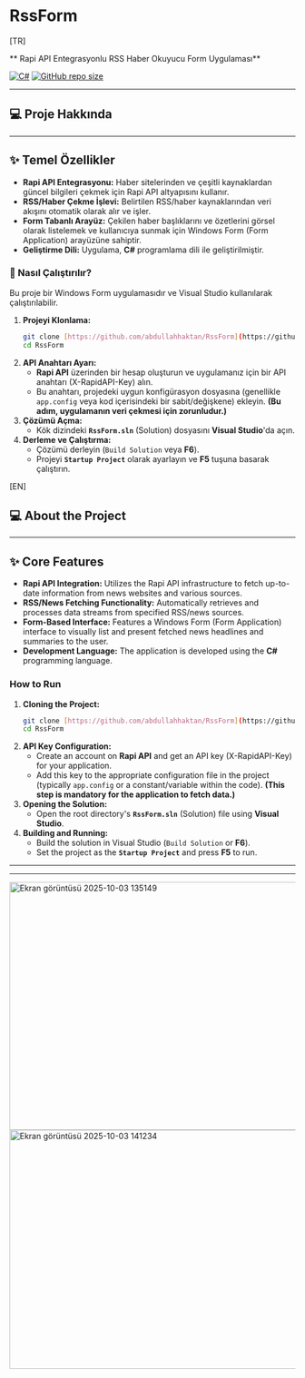# RssForm

[TR]

** Rapi API Entegrasyonlu RSS Haber Okuyucu Form Uygulaması**

[![C#](https://img.shields.io/badge/Language-C%23-blue.svg)](https://docs.microsoft.com/en-us/dotnet/csharp/)
[![GitHub repo size](https://img.shields.io/github/repo-size/abdullahhaktan/RssForm)](https://github.com/abdullahhaktan/RssForm)

---

## 💻 Proje Hakkında

---

## ✨ Temel Özellikler

* **Rapi API Entegrasyonu:** Haber sitelerinden ve çeşitli kaynaklardan güncel bilgileri çekmek için Rapi API altyapısını kullanır.
* **RSS/Haber Çekme İşlevi:** Belirtilen RSS/haber kaynaklarından veri akışını otomatik olarak alır ve işler.
* **Form Tabanlı Arayüz:** Çekilen haber başlıklarını ve özetlerini görsel olarak listelemek ve kullanıcıya sunmak için Windows Form (Form Application) arayüzüne sahiptir.
* **Geliştirme Dili:** Uygulama, **C#** programlama dili ile geliştirilmiştir.

### 🚀 Nasıl Çalıştırılır? 

Bu proje bir Windows Form uygulamasıdır ve Visual Studio kullanılarak çalıştırılabilir.

1.  **Projeyi Klonlama:**
    ```bash
    git clone [https://github.com/abdullahhaktan/RssForm](https://github.com/abdullahhaktan/RssForm)
    cd RssForm
    ```
2.  **API Anahtarı Ayarı:**
    * **Rapi API** üzerinden bir hesap oluşturun ve uygulamanız için bir API anahtarı (X-RapidAPI-Key) alın.
    * Bu anahtarı, projedeki uygun konfigürasyon dosyasına (genellikle `app.config` veya kod içerisindeki bir sabit/değişkene) ekleyin. **(Bu adım, uygulamanın veri çekmesi için zorunludur.)**
3.  **Çözümü Açma:**
    * Kök dizindeki **`RssForm.sln`** (Solution) dosyasını **Visual Studio**'da açın.
4.  **Derleme ve Çalıştırma:**
    * Çözümü derleyin (`Build Solution` veya **F6**).
    * Projeyi **`Startup Project`** olarak ayarlayın ve **F5** tuşuna basarak çalıştırın.


[EN]

## 💻  About the Project

---

## ✨ Core Features

* **Rapi API Integration:** Utilizes the Rapi API infrastructure to fetch up-to-date information from news websites and various sources.
* **RSS/News Fetching Functionality:** Automatically retrieves and processes data streams from specified RSS/news sources.
* **Form-Based Interface:** Features a Windows Form (Form Application) interface to visually list and present fetched news headlines and summaries to the user.
* **Development Language:** The application is developed using the **C#** programming language.

### How to Run
1.  **Cloning the Project:**
    ```bash
    git clone [https://github.com/abdullahhaktan/RssForm](https://github.com/abdullahhaktan/RssForm)
    cd RssForm
    ```
2.  **API Key Configuration:**
    * Create an account on **Rapi API** and get an API key (X-RapidAPI-Key) for your application.
    * Add this key to the appropriate configuration file in the project (typically `app.config` or a constant/variable within the code). **(This step is mandatory for the application to fetch data.)**
3.  **Opening the Solution:**
    * Open the root directory's **`RssForm.sln`** (Solution) file using **Visual Studio**.
4.  **Building and Running:**
    * Build the solution in Visual Studio (`Build Solution` or **F6**).
    * Set the project as the **`Startup Project`** and press **F5** to run.

---
---

<img width="895" height="437" alt="Ekran görüntüsü 2025-10-03 135149" src="https://github.com/user-attachments/assets/ff35d725-ce86-42e8-8734-69e451273307" />
<img width="779" height="421" alt="Ekran görüntüsü 2025-10-03 141234" src="https://github.com/user-attachments/assets/b8e016c6-debc-4f25-a3dd-d9c64752e9fc" />
